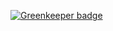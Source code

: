 





[![Greenkeeper badge](https://badges.greenkeeper.io/wookets/koa-example.svg)](https://greenkeeper.io/)